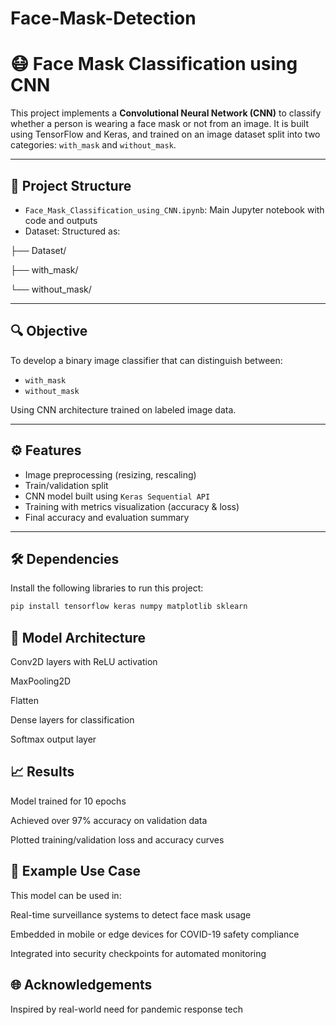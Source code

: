 # Face-Mask-Detection
# 😷 Face Mask Classification using CNN

This project implements a **Convolutional Neural Network (CNN)** to classify whether a person is wearing a face mask or not from an image. It is built using TensorFlow and Keras, and trained on an image dataset split into two categories: `with_mask` and `without_mask`.

---

## 📂 Project Structure

- `Face_Mask_Classification_using_CNN.ipynb`: Main Jupyter notebook with code and outputs
- Dataset: Structured as:
  
├── Dataset/

├── with_mask/

└── without_mask/



---

## 🔍 Objective

To develop a binary image classifier that can distinguish between:
- `with_mask`
- `without_mask`

Using CNN architecture trained on labeled image data.

---

## ⚙️ Features

- Image preprocessing (resizing, rescaling)
- Train/validation split
- CNN model built using `Keras Sequential API`
- Training with metrics visualization (accuracy & loss)
- Final accuracy and evaluation summary

---

## 🛠️ Dependencies

Install the following libraries to run this project:

```bash
pip install tensorflow keras numpy matplotlib sklearn
```

## 🧠 Model Architecture
Conv2D layers with ReLU activation

MaxPooling2D

Flatten

Dense layers for classification

Softmax output layer

## 📈 Results
Model trained for 10 epochs

Achieved over 97% accuracy on validation data

Plotted training/validation loss and accuracy curves

## 📌 Example Use Case
This model can be used in:

Real-time surveillance systems to detect face mask usage

Embedded in mobile or edge devices for COVID-19 safety compliance

Integrated into security checkpoints for automated monitoring


## 🌐 Acknowledgements
Inspired by real-world need for pandemic response tech
